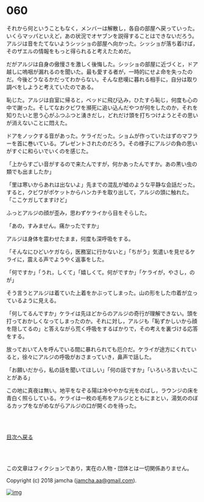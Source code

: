 # 060

それから何ということもなく，メンバーは解散し，各自の部屋へ戻っていった。いくらマッパといえど，あの状況でオヤブンを説得することはできないだろう。アルジは音をたてないようシッショの部屋へ向かった。シッショが落ち着けば，そのザエルの情報をもっと得られると考えたためだ。  

だがアルジは自身の傲慢さを激しく後悔した。シッショの部屋に近づくと，ドア越しに嗚咽が漏れるのを聞いた。最も愛する者が，一時的にせよ命を失ったのだ。今後どうなるかだってわからない。そんな悲嘆に暮れる相手に，自分は取り調べをしようと考えていたのである。  

恥じた。アルジは自室に帰ると，ベッドに飛び込み，ひたすら恥じ，何度も心の中で謝った。そしてなおクビワを瀕死に追い込んだやつが何をしたのか，それを知りたいと思う心がふつふつと湧きだし，どれだけ頭を打ちつけようとその思いが消えないことに悶えた。  

ドアをノックする音があった。ケライだった。ショムが作っていたはずのマフラーを首に巻いている。プレゼントされたのだろう。その様子にアルジの負の思いがすぐに和らいでいくのを感じた。  

「上からすごい音がするので来たんですが，何かあったんですか。あの黒い虫の類でも出ましたか」  

「里は寒いからあれは出ないよ」先までの混乱が嘘のような平静な会話だった。すると，クビワがポケットからハンカチを取り出して，アルジの頭に触れた。「ここケガしてますけど」  

ふっとアルジの顔が歪み，思わずケライから目をそらした。  

「あの，すみません。痛かったですか」  

アルジは身体を震わせたまま，何度も深呼吸をする。  

「そんなにひどいケガなら，医務室に行かないと」「ちがう」気遣いを見せるケライに，震える声でようやく返事をした。  

「何ですか」「うれ，しくて」「嬉しくて。何がですか」「ケライが，やさし，のが」  

そう言うとアルジは着ていた上着をかぶってしまった。山の形をした巾着が立っているように見える。  

「何してるんですか」ケライは先ほどからのアルジの奇行が理解できない。頭を打っておかしくなってしまったのか。それに対し，アルジも「恥ずかしいから顔を隠してるの」と答えながら荒く呼吸をするばかりで，その考えを裏づける応答をする。  

放っておいて人を呼んでいる間に暴れられても厄介だ。ケライが途方にくれていると，徐々にアルジの呼吸がおさまっていき，鼻声で話した。  

「お願いだから，私の話を聞いてほしい」「何の話ですか」「いろいろ言いたいことがある」  

この地に真夜は無い。地平をなぞる陽は冷ややかな光をのばし，ラウンジの床を青白く照らしている。ケライは一枚の毛布をアルジとともにまとい，湯気ののぼるカップをながめながらアルジの口が開くのを待った。  

<br>  
<br>  

[目次へ戻る](https://github.com/jamcha-aa/OblivionReports/blob/master/README.md)  

<br>  
<br>  

この文章はフィクションであり，実在の人物・団体とは一切関係ありません。  

Copyright (c) 2018 jamcha (jamcha.aa@gmail.com).  

[![img](http://i.creativecommons.org/l/by-nc-sa/4.0/88x31.png)](http://creativecommons.org/licenses/by-nc-sa/4.0/deed)